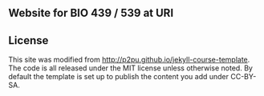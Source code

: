 ## Website for BIO 439 / 539 at URI

## License

This site was modified from http://p2pu.github.io/jekyll-course-template. The code is all released under the MIT license unless otherwise noted. By default the template is set up to publish the content you add under CC-BY-SA.
